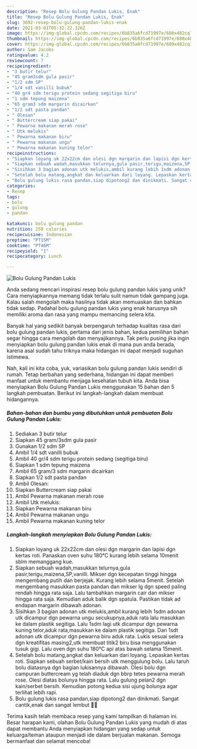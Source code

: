 ```yaml
---
description: "Resep Bolu Gulung Pandan Lukis, Enak"
title: "Resep Bolu Gulung Pandan Lukis, Enak"
slug: 3692-resep-bolu-gulung-pandan-lukis-enak
date: 2021-03-01T05:32:22.326Z
image: https://img-global.cpcdn.com/recipes/6b835a6fcd71997e/680x482cq70/bolu-gulung-pandan-lukis-foto-resep-utama.jpg
thumbnail: https://img-global.cpcdn.com/recipes/6b835a6fcd71997e/680x482cq70/bolu-gulung-pandan-lukis-foto-resep-utama.jpg
cover: https://img-global.cpcdn.com/recipes/6b835a6fcd71997e/680x482cq70/bolu-gulung-pandan-lukis-foto-resep-utama.jpg
author: Sam Jacobs
ratingvalue: 4.2
reviewcount: 7
recipeingredient:
- "3 butir telur"
- "45 gram3sdm gula pasir"
- "1/2 sdm SP"
- "1/4 sdt vanilli bubuk"
- "40 gr4 sdm terigu protein sedang segitiga biru"
- "1 sdm tepung maizena"
- "65 gram3 sdm margarin dicairkan"
- "1/2 sdt pasta pandan"
- " Olesan"
- " Buttercream siap pakai"
- " Pewarna makanan merah rose"
- " Utk melukis"
- " Pewarna makanan biru"
- " Pewarna makanan ungu"
- " Pewarna makanan kuning telor"
recipeinstructions:
- "Siapkan loyang uk 22x22cm dan olesi dgn margarin dan lapisi dgn kertas roti. Panaskan oven suhu 180°C kurang lebih selama 10menit sblm memanggang kue."
- "Siapkan sebuah wadah,masukkan telurnya,gula pasir,terigu,maizena,SP,vanilli. Mikser dgn kecepatan tinggi hingga mengembang putih dan berjejak. Kurang lebih selama 5menit. Setelah mengembang masukkan pasta pandan dan mikser lg dgn speed paling rendah hingga rata saja. Lalu tambahkan margarin cair dan mikser hingga rata saja. Kemudian aduk balik dgn spatula. Pastikan tidak ad endapan margarin dibawah adonan."
- "Sisihkan 3 bagian adonan utk melukis,ambil kurang lebih 1sdm adonan utk dicampur dgn pewarna ungu secukupnya,aduk rata lalu masukkan ke dalam plastik segitiga. Lalu 1sdm lagi utk dicampur dgn pewarna kuning telor,aduk rata,masukkan ke dalam plastik segitiga. Dan 1sdt adonan utk dicampur dgn pewarna biru aduk rata. Lukis sesuai selera dgn kreatifitas masing2,utk membuat titik2 biru bisa menggunakan tusuk gigi. Lalu oven dgn suhu 180°C api atas bawah selama 15menit."
- "Setelah bolu matang,angkat dan keluarkan dari loyang. Lepaskan kertas roti. Siapkan sebuah serbet/kain bersih utk menggulung bolu. Lalu taruh bolu diatasnya dgn bagian lukisannya dibawah. Olesi bolu dgn campuran buttercream yg telah diaduk dgn bbrp tetes pewarna merah rose. Olesi diatas bolunya hingga rata. Lalu gulung pelan2 dgn kain/serbet bersih. Kemudian potong kedua sisi ujung bolunya agar terlihat lebih rapi."
- "Bolu gulung lukis rasa pandan,siap dipotong2 dan dinikmati. Sangat cantik,enak dan sangat lembut 🎊😊"
categories:
- Resep
tags:
- bolu
- gulung
- pandan

katakunci: bolu gulung pandan 
nutrition: 259 calories
recipecuisine: Indonesian
preptime: "PT15M"
cooktime: "PT46M"
recipeyield: "1"
recipecategory: Lunch

---
```



![Bolu Gulung Pandan Lukis](https://img-global.cpcdn.com/recipes/6b835a6fcd71997e/680x482cq70/bolu-gulung-pandan-lukis-foto-resep-utama.jpg)

Anda sedang mencari inspirasi resep bolu gulung pandan lukis yang unik? Cara menyiapkannya memang tidak terlalu sulit namun tidak gampang juga. Kalau salah mengolah maka hasilnya tidak akan memuaskan dan bahkan tidak sedap. Padahal bolu gulung pandan lukis yang enak harusnya sih memiliki aroma dan rasa yang mampu memancing selera kita.



Banyak hal yang sedikit banyak berpengaruh terhadap kualitas rasa dari bolu gulung pandan lukis, pertama dari jenis bahan, kedua pemilihan bahan segar hingga cara mengolah dan menyajikannya. Tak perlu pusing jika ingin menyiapkan bolu gulung pandan lukis enak di mana pun anda berada, karena asal sudah tahu triknya maka hidangan ini dapat menjadi suguhan istimewa.


Nah, kali ini kita coba, yuk, variasikan bolu gulung pandan lukis sendiri di rumah. Tetap berbahan yang sederhana, hidangan ini dapat memberi manfaat untuk membantu menjaga kesehatan tubuh kita. Anda bisa menyiapkan Bolu Gulung Pandan Lukis menggunakan 15 bahan dan 5 langkah pembuatan. Berikut ini langkah-langkah dalam membuat hidangannya.

<!--inarticleads1-->

##### Bahan-bahan dan bumbu yang dibutuhkan untuk pembuatan Bolu Gulung Pandan Lukis:

1. Sediakan 3 butir telur
1. Siapkan 45 gram/3sdm gula pasir
1. Gunakan 1/2 sdm SP
1. Ambil 1/4 sdt vanilli bubuk
1. Ambil 40 gr/4 sdm terigu protein sedang (segitiga biru)
1. Siapkan 1 sdm tepung maizena
1. Ambil 65 gram/3 sdm margarin dicairkan
1. Siapkan 1/2 sdt pasta pandan
1. Ambil  Olesan:
1. Siapkan  Buttercream siap pakai
1. Ambil  Pewarna makanan merah rose
1. Ambil  Utk melukis:
1. Siapkan  Pewarna makanan biru
1. Ambil  Pewarna makanan ungu
1. Ambil  Pewarna makanan kuning telor




<!--inarticleads2-->

##### Langkah-langkah menyiapkan Bolu Gulung Pandan Lukis:

1. Siapkan loyang uk 22x22cm dan olesi dgn margarin dan lapisi dgn kertas roti. Panaskan oven suhu 180°C kurang lebih selama 10menit sblm memanggang kue.
1. Siapkan sebuah wadah,masukkan telurnya,gula pasir,terigu,maizena,SP,vanilli. Mikser dgn kecepatan tinggi hingga mengembang putih dan berjejak. Kurang lebih selama 5menit. Setelah mengembang masukkan pasta pandan dan mikser lg dgn speed paling rendah hingga rata saja. Lalu tambahkan margarin cair dan mikser hingga rata saja. Kemudian aduk balik dgn spatula. Pastikan tidak ad endapan margarin dibawah adonan.
1. Sisihkan 3 bagian adonan utk melukis,ambil kurang lebih 1sdm adonan utk dicampur dgn pewarna ungu secukupnya,aduk rata lalu masukkan ke dalam plastik segitiga. Lalu 1sdm lagi utk dicampur dgn pewarna kuning telor,aduk rata,masukkan ke dalam plastik segitiga. Dan 1sdt adonan utk dicampur dgn pewarna biru aduk rata. Lukis sesuai selera dgn kreatifitas masing2,utk membuat titik2 biru bisa menggunakan tusuk gigi. Lalu oven dgn suhu 180°C api atas bawah selama 15menit.
1. Setelah bolu matang,angkat dan keluarkan dari loyang. Lepaskan kertas roti. Siapkan sebuah serbet/kain bersih utk menggulung bolu. Lalu taruh bolu diatasnya dgn bagian lukisannya dibawah. Olesi bolu dgn campuran buttercream yg telah diaduk dgn bbrp tetes pewarna merah rose. Olesi diatas bolunya hingga rata. Lalu gulung pelan2 dgn kain/serbet bersih. Kemudian potong kedua sisi ujung bolunya agar terlihat lebih rapi.
1. Bolu gulung lukis rasa pandan,siap dipotong2 dan dinikmati. Sangat cantik,enak dan sangat lembut 🎊😊




Terima kasih telah membaca resep yang kami tampilkan di halaman ini. Besar harapan kami, olahan Bolu Gulung Pandan Lukis yang mudah di atas dapat membantu Anda menyiapkan hidangan yang sedap untuk keluarga/teman ataupun menjadi ide dalam berjualan makanan. Semoga bermanfaat dan selamat mencoba!

